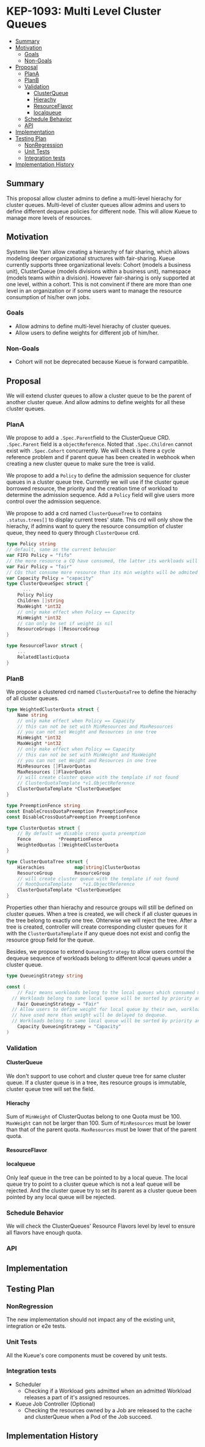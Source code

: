 # KEP-1093: Multi Level Cluster Queues

<!--
this is the title of your kep. keep it short, simple, and descriptive. a good
title can help communicate what the kep is and should be considered as part of
any review.
-->

<!--
a table of contents is helpful for quickly jumping to sections of a kep and for
highlighting any additional information provided beyond the standard KEP
template.

Ensure the TOC is wrapped with
  <code>&lt;!-- toc --&rt;&lt;!-- /toc --&rt;</code>
tags, and then generate with `hack/update-toc.sh`.
-->

<!-- toc -->
- [Summary](#summary)
- [Motivation](#motivation)
  - [Goals](#goals)
  - [Non-Goals](#non-goals)
- [Proposal](#proposal)
  - [PlanA](#plana)
  - [PlanB](#planb)
  - [Validation](#validation)
    - [ClusterQueue](#clusterqueue)
    - [Hierachy](#hierachy)
    - [ResourceFlavor](#resourceflavor)
    - [localqueue](#localqueue)
  - [Schedule Behavior](#schedule-behavior)
  - [API](#api)
- [Implementation](#implementation)
- [Testing Plan](#testing-plan)
  - [NonRegression](#nonregression)
  - [Unit Tests](#unit-tests)
  - [Integration tests](#integration-tests)
- [Implementation History](#implementation-history)
<!-- /toc -->

## Summary
This proposal allow cluster admins to define a multi-level hierachy for cluster queues. Multi-level of cluster queues allow admins and users to define different dequeue policies for different node. This will allow Kueue to manage more levels of resources.
## Motivation
Systems like Yarn allow creating a hierarchy of fair sharing, which allows modeling deeper organizational structures with fair-sharing.
Kueue currently supports three organizational levels: Cohort (models a business unit), ClusterQueue (models divisions within a business unit), namespace (models teams within a division). However fair-sharing is only supported at one level, within a cohort. This is not convinent if there are more than one level in an organization or if some users want to manage the resource consumption of his/her own jobs.
### Goals

- Allow admins to define multi-level hierachy of cluster queues.
- Allow users to define weights for different job of him/her. 
### Non-Goals

-  Cohort will not be deprecated because Kueue is forward campatible.
## Proposal
We will extend cluster queues to allow a cluster queue to be the parent of another cluster queue. And allow admins to define weights for all these cluster queues.
### PlanA
We propose to add a `.Spec.Parent`field to the ClusterQueue CRD. `.Spec.Parent` field is a `objectReference`. Noted that `.Spec.Children` cannot exist with `.Spec.Cohort` concurrently. We will check is there a cycle reference problem and if parent queue has been created in webhook when creating a new cluster queue to make sure the tree is valid.

We propose to add a `Policy` to define the admission sequence for cluster queues in a cluster queue tree. Currently we will use if the cluster queue borrowed resource, the priority and the creation time of workload to determine the admission sequence. Add a `Policy` field will give users more control over the admission sequence.

We propose to add a crd named `ClusterQueueTree` to contains `.status.trees[]` to display current trees' state. This crd will only show the hierachy, if admins want to query the resource consumption of cluster queue, they need to query through `ClusterQueue` crd.
```go
type Policy string
// default, same as the current behavior
var FIFO Policy = "fifo"
// the more resource a CQ have consumed, the latter its workloads will be admited in a scheduling cycle. 
var Fair Policy = "fair"
// CQs that consume more resource than its min weights will be admited after the other CQs.
var Capacity Policy = "capacity"
type ClusterQueueSpec struct {
	  ...
    Policy Policy
    Children []string
    MaxWeight *int32
    // only make effect when Policy == Capacity
    MinWeight *int32
    // can only be set if weight is nil
    ResourceGroups []ResourceGroup
}

type ResourceFlavor struct {
    ...
    RelatedElasticQuota
}
```
### PlanB
We propose a clustered crd named `ClusterQuotaTree` to define the hierachy of all cluster queues. 
```go
type WeightedClusterQuota struct {
    Name string
    // only make effect when Policy == Capacity
    // this can not be set with MinResources and MaxResources
    // you can not set Weight and Resources in one tree
    MinWeight *int32
    MaxWeight *int32
    // only make effect when Policy == Capacity
    // this can not be set with MinWeight and MaxWeight
    // you can not set Weight and Resources in one tree
    MinResources []FlavorQuotas
    MaxResources []FlavorQuotas
    // will create cluster queue with the template if not found
    // ClusterQuotaTemplate *v1.ObjectReference
    ClusterQuotaTemplate *ClusterQueueSpec
}

type PreemptionFence string
const EnableCrossQuotaPreemption PreemptionFence
const DisableCrossQuotaPreemption PreemptionFence

type ClusterQuotas struct {
    // By default we disable cross quota preemption
    Fence          *PreemptionFence
    WeightedQuotas []WeightedClusterQuota
}

type ClusterQuotaTree struct {
    Hierachies           map[string]ClusterQuotas
    ResourceGroup        ResourceGroup
    // will create cluster queue with the template if not found
    // RootQuotaTemplate    *v1.ObjectReference
    ClusterQuotaTemplate *ClusterQueueSpec
}
```
Properties other than hierachy and resource groups will still be defined on cluster queues. 
When a tree is created, we will check if all cluster queues in the tree belong to exactly one tree. Ohterwise we will reject the tree.
After a tree is created, controller will create corresponding cluster queues for it with the `ClusterQuotaTemplate` if any queue does not exist and config the resource group field for the queue. 

Besides, we propose to extend `QueueingStrategy` to allow users control the dequeue sequence of workloads belong to different local queues under a cluster queue.
``` go
type QueueingStrategy string

const (
	// Fair means workloads belong to the local queues which consumed more resource will be delayed to dequeue.
  // Workloads belong to same local queue will be sorted by priority and creation time.
	Fair QueueingStrategy = "Fair"
  // Allow users to define weight for local queue by their own, workloads belong to the local queues which
  // have used more than weight will be delayed to dequeue.
  // Workloads belong to same local queue will be sorted by priority and creation time.
	Capacity QueueingStrategy = "Capacity"
)
``` 

### Validation
#### ClusterQueue
We don't support to use cohort and cluster queue tree for same cluster queue.
If a cluster queue is in a tree, ites resource groups is immutable, cluster queue tree will set the field.
#### Hierachy
Sum of `MinWeight` of ClusterQuotas belong to one Quota must be 100. `MaxWeight` can not be larger than 100.
Sum of `MinResources` must be lower than that of the parent quota. `MaxResources` must be lower that of the parent quota.
#### ResourceFlavor 
#### localqueue
Only leaf queue in the tree can be pointed to by a local queue. The local queue try to point to a cluster queue which is not a leaf queue will be rejected. And the cluster queue try to set its parent as a cluster queue been pointed by any local queue will be rejected.
### Schedule Behavior
We will check the ClusterQueues' Resource Flavors level by level to ensure all flavors have enough quota.
### API

## Implementation

### 

## Testing Plan

### NonRegression
The new implementation should not impact any of the existing unit, integration or e2e tests. 
### Unit Tests
All the Kueue's core components must be covered by unit tests.
### Integration tests

-  Scheduler 
   - Checking if a Workload gets admitted when an admitted Workload releases a part of it's assigned resources.
-  Kueue Job Controller (Optional) 
   - Checking the resources owned by a Job are released to the cache and clusterQueue when a Pod of the Job succeed.
## Implementation History